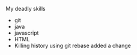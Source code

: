 My deadly skills
* git
* java
* javascript
* HTML
* Killing history using git rebase
added a change

